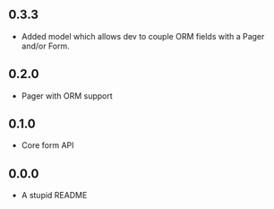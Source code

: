 ## 0.3.3
* Added model which allows dev to couple ORM fields with a Pager and/or Form.

## 0.2.0
* Pager with ORM support

## 0.1.0
* Core form API

## 0.0.0
* A stupid README
